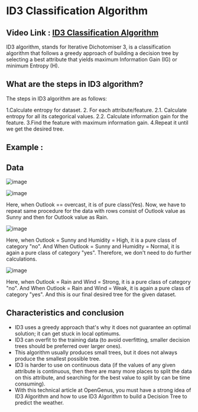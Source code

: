 # ID3 Classification Algorithm

## Video Link : [ID3 Classification Algorithm]()


ID3 algorithm, stands for Iterative Dichotomiser 3, is a classification algorithm that follows a greedy approach of building a decision tree by selecting a best attribute that yields maximum Information Gain (IG) or minimum Entropy (H).

## What are the steps in ID3 algorithm?
The steps in ID3 algorithm are as follows:

1.Calculate entropy for dataset.
2. For each attribute/feature.
2.1. Calculate entropy for all its categorical values.
2.2. Calculate information gain for the feature.
3.Find the feature with maximum information gain.
4.Repeat it until we get the desired tree.

## Example :

## Data

![image](https://user-images.githubusercontent.com/63282184/143804195-88946c78-2419-4d21-ad76-207b376bda8a.png)

![image](https://user-images.githubusercontent.com/63282184/143804212-53d69e7c-aecd-433e-b107-8f14ba0f79d8.png)

Here, when Outlook == overcast, it is of pure class(Yes).
Now, we have to repeat same procedure for the data with rows consist of Outlook value as Sunny and then for Outlook value as Rain.

![image](https://user-images.githubusercontent.com/63282184/143804255-19b12aa1-7dbd-4d1b-ba9b-a9ef43d0c3e1.png)

Here, when Outlook = Sunny and Humidity = High, it is a pure class of category "no". And When Outlook = Sunny and Humidity = Normal, it is again a pure class of category "yes". Therefore, we don't need to do further calculations.

![image](https://user-images.githubusercontent.com/63282184/143804401-a2f3fc57-a9dc-4a15-a71b-b92dc001d38a.png)


Here, when Outlook = Rain and Wind = Strong, it is a pure class of category "no". And When Outlook = Rain and Wind = Weak, it is again a pure class of category "yes".
And this is our final desired tree for the given dataset.

## Characteristics and conclusion 

- ID3 uses a greedy approach that's why it does not guarantee an optimal solution; it can get stuck in local optimums.
- ID3 can overfit to the training data (to avoid overfitting, smaller decision trees should be preferred over larger ones).
- This algorithm usually produces small trees, but it does not always produce the smallest possible tree.
- ID3 is harder to use on continuous data (if the values of any given attribute is continuous, then there are many more places to split the data on this attribute, and searching for the best value to split by can be time consuming).
- With this technical article at OpenGenus, you must have a strong idea of ID3 Algorithm and how to use ID3 Algorithm to build a Decision Tree to predict the weather.





